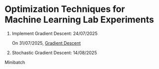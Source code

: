# Optimization Techniques for Machine Learning Lab Experiments

1) Implement Gradient Descent: 24/07/2025

    On 31/07/2025, [Gradient Descent](https://medium.com/data-science/complete-step-by-step-gradient-descent-algorithm-from-scratch-acba013e8420)

2) Stochastic Gradient Descent: 14/08/2025

Minibatch
